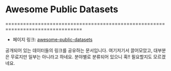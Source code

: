 # Awesome Public Datasets
================================================================================
- 페이지 링크: [awesome-public-datasets](https://github.com/caesar0301/awesome-public-datasets)

공개되어 있는 데이터들의 링크를 공유하는 문서입니다. 
여기저기서 끌어모았고, 대부분은 무료지만 일부는 아니라고 하네요. 
분야별로 분류되어 있으니 혹!! 필요할지도 모르겠네요.